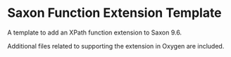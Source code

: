 Saxon Function Extension Template
=================================

A template to add an XPath function extension to Saxon 9.6.

Additional files related to supporting the extension in Oxygen are included.

